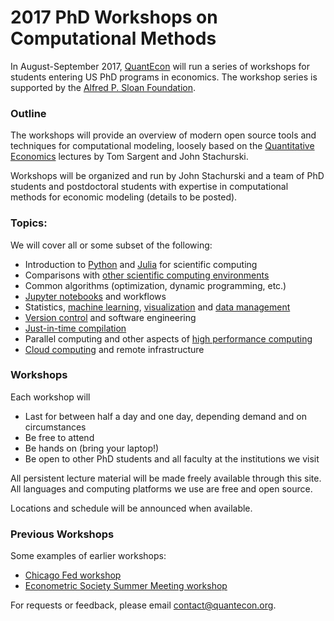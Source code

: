 
# 2017 PhD Workshops on Computational Methods

In August-September 2017, [QuantEcon](https://quantecon.org/) will run a
series of workshops for students entering US PhD programs in economics.  The
workshop series is supported by the [Alfred P.  Sloan
Foundation](https://sloan.org/).

### Outline

The workshops will provide an overview of modern open source tools and techniques for
computational modeling, loosely based on the [Quantitative
Economics](https://lectures.quantecon.org/) lectures by Tom Sargent and John
Stachurski.  

Workshops will be organized and run by John Stachurski and a team of PhD
students and postdoctoral students with expertise in
computational methods for economic modeling (details to be posted).

### Topics:

We will cover all or some subset of the following:

* Introduction to [Python](https://www.python.org/) and [Julia](https://julialang.org/) for scientific computing
* Comparisons with [other scientific computing environments](https://www.mathworks.com/products/matlab.html)
* Common algorithms (optimization, dynamic programming, etc.)
* [Jupyter notebooks](http://jupyter.org/) and workflows
* Statistics, [machine learning](http://scikit-learn.org/stable/), [visualization](https://matplotlib.org/) and [data management](http://pandas.pydata.org/)
* [Version control](https://github.com/) and software engineering
* [Just-in-time compilation](https://en.wikipedia.org/wiki/Just-in-time_compilation)
* Parallel computing and other aspects of [high performance computing](https://aws.amazon.com/hpc/)
* [Cloud computing](https://aws.amazon.com/solutions) and remote infrastructure

### Workshops

Each workshop will

* Last for between half a day and one day, depending demand and on circumstances
* Be free to attend
* Be hands on (bring your laptop!)
* Be open to other PhD students and all faculty at the institutions we visit

All persistent lecture material will be made freely available through this
site.  All languages and computing platforms we use are free and open source.

Locations and schedule will be announced when available.

### Previous Workshops

Some examples of earlier workshops:

* [Chicago Fed workshop](https://github.com/QuantEcon/ChicagoFed_workshop)
* [Econometric Society Summer Meeting workshop](https://github.com/QuantEcon/emet_summer_workshop)

For requests or feedback, please email contact@quantecon.org.
